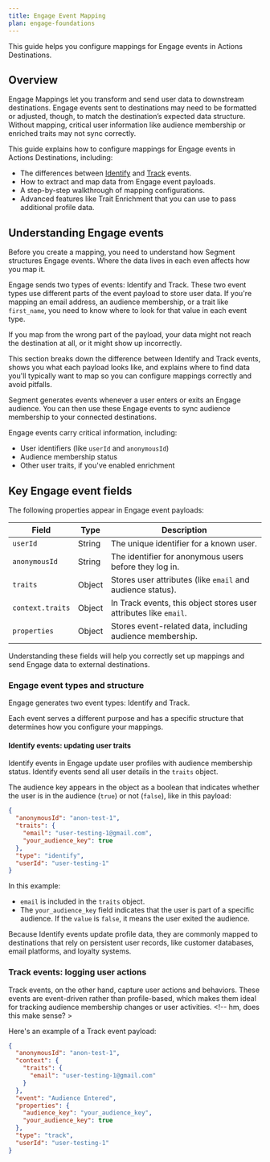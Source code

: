 ```yaml
---
title: Engage Event Mapping
plan: engage-foundations
---
```


This guide helps you configure mappings for Engage events in Actions Destinations. 

## Overview

Engage Mappings let you transform and send user data to downstream destinations. Engage events sent to destinations may need to be formatted or adjusted, though, to match the destination’s expected data structure. Without mapping, critical user information like audience membership or enriched traits may not sync correctly.

This guide explains how to configure mappings for Engage events in Actions Destinations, including:

- The differences between [Identify](/docs/connections/spec/identify/) and [Track](/docs/connections/spec/track/) events.
- How to extract and map data from Engage event payloads.
- A step-by-step walkthrough of mapping configurations.
- Advanced features like Trait Enrichment that you can use to pass additional profile data.

## Understanding Engage events

Before you create a mapping, you need to understand how Segment structures Engage events. Where the data lives in each even affects how you map it.

Engage sends two types of events: Identify and Track. These two event types use different parts of the event payload to store user data. If you're mapping an email address, an audience membership, or a trait like `first_name`, you need to know where to look for that value in each event type.

If you map from the wrong part of the payload, your data might not reach the destination at all, or it might show up incorrectly. 

This section breaks down the difference between Identify and Track events, shows you what each payload looks like, and explains where to find data you'll typically want to map so you can configure mappings correctly and avoid pitfalls.

Segment generates events whenever a user enters or exits an Engage audience. You can then use these Engage events to sync audience membership to your connected destinations.

Engage events carry critical information, including:

- User identifiers (like `userId` and `anonymousId`)
- Audience membership status
- Other user traits, if you've enabled enrichment 

## Key Engage event fields

The following properties appear in Engage event payloads:

| Field            | Type   | Description                                                       |
| ---------------- | ------ | ----------------------------------------------------------------- |
| `userId`         | String | The unique identifier for a known user.                           |
| `anonymousId`    | String | The identifier for anonymous users before they log in.            |
| `traits`         | Object | Stores user attributes (like `email` and audience status).        |
| `context.traits` | Object | In Track events, this object stores user attributes like `email`. |
| `properties`     | Object | Stores event-related data, including audience membership.         |

Understanding these fields will help you correctly set up mappings and send Engage data to external destinations.                                                            

### Engage event types and structure

Engage generates two event types: Identify and Track. 

Each event serves a different purpose and has a specific structure that determines how you configure your mappings.

#### Identify events: updating user traits

Identify events in Engage update user profiles with audience membership status. Identify events send all user details in the `traits` object. 

The audience key appears in the object as a boolean that indicates whether the user is in the audience (`true`) or not (`false`), like in this payload:

```json
{
  "anonymousId": "anon-test-1",
  "traits": {
    "email": "user-testing-1@gmail.com",
    "your_audience_key": true
  },
  "type": "identify",
  "userId": "user-testing-1"
}
```

In this example:

- `email` is included in the `traits` object.
- The `your_audience_key` field indicates that the user is part of a specific audience. If the `value` is `false`, it means the user exited the audience.

Because Identify events update profile data, they are commonly mapped to destinations that rely on persistent user records, like customer databases, email platforms, and loyalty systems. 

### Track events: logging user actions

Track events, on the other hand, capture user actions and behaviors. These events are event-driven rather than profile-based, which makes them ideal for tracking audience membership changes or user activities. <!-- hm, does this make sense?  >

Here's an example of a Track event payload:

```json
{
  "anonymousId": "anon-test-1",
  "context": {
    "traits": {
      "email": "user-testing-1@gmail.com"
    }
  },
  "event": "Audience Entered",
  "properties": {
    "audience_key": "your_audience_key",
    "your_audience_key": true
  },
  "type": "track",
  "userId": "user-testing-1"
}
```









